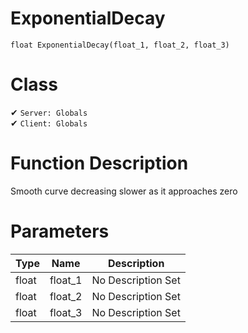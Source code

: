 # ExponentialDecay
```
float ExponentialDecay(float_1, float_2, float_3)
```
# Class
✔ `Server: Globals`  
✔ `Client: Globals`  

# Function Description
Smooth curve decreasing slower as it approaches zero
# Parameters
Type|Name|Description
--|--|--
float|float_1|No Description Set
float|float_2|No Description Set
float|float_3|No Description Set
